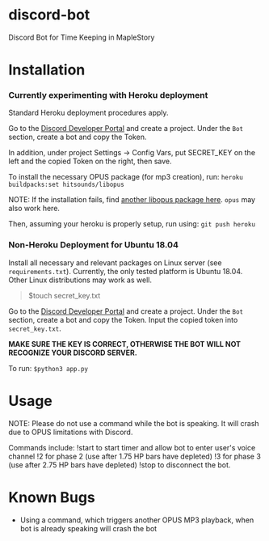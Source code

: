 # discord-bot
Discord Bot for Time Keeping in MapleStory

# Installation
### Currently experimenting with Heroku deployment
Standard Heroku deployment procedures apply.

Go to the [Discord Developer Portal](https://discordapp.com/developers/applications/) and create a project.
Under the `Bot` section, create a bot and copy the Token.

In addition, under project Settings -> Config Vars, put SECRET_KEY on the left and the copied Token on the right, then save.

To install the necessary OPUS package (for mp3 creation), run:
`heroku buildpacks:set hitsounds/libopus`

NOTE: If the installation fails, find [another libopus package here](https://elements.heroku.com/search/buildpacks?q=libopus). `opus` may also work here.

Then, assuming your heroku is properly setup, run using:
`git push heroku`

### Non-Heroku Deployment for Ubuntu 18.04
Install all necessary and relevant packages on Linux server (see `requirements.txt`). 
Currently, the only tested platform is Ubuntu 18.04. Other Linux distributions may work as well.

> $touch secret_key.txt

Go to the [Discord Developer Portal](https://discordapp.com/developers/applications/) and create a project.
Under the `Bot` section, create a bot and copy the Token.
Input the copied token into `secret_key.txt`.

**MAKE SURE THE KEY IS CORRECT, OTHERWISE THE BOT WILL NOT RECOGNIZE YOUR DISCORD SERVER.**

To run:
`$python3 app.py`

# Usage
NOTE: Please do not use a command while the bot is speaking. It will crash due to OPUS limitations with Discord.

Commands include:
!start to start timer and allow bot to enter user's voice channel
!2 for phase 2 (use after 1.75 HP bars have depleted)
!3 for phase 3 (use after 2.75 HP bars have depleted)
!stop to disconnect the bot.

# Known Bugs
- Using a command, which triggers another OPUS MP3 playback, when bot is already speaking will crash the bot
